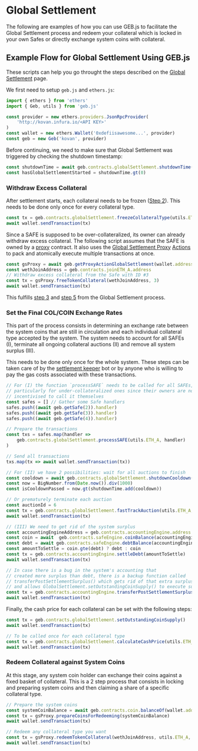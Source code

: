 # Global Settlement

The following are examples of how you can use GEB.js to facilitate the Global Settlement process and redeem your collateral which is locked in your own Safes or directly exchange system coins with collateral.

## Example Flow for Global Settlement Using GEB.js

These scripts can help you go throught the steps described on the [Global Settlement](https://docs.reflexer.finance/system-contracts/shutdown-module/global-settlement#the-shutdown-mechanism-9-crucial-steps) page. 

We first need to setup `geb.js` and `ethers.js`:

```typescript
import { ethers } from 'ethers'
import { Geb, utils } from 'geb.js'

const provider = new ethers.providers.JsonRpcProvider(
    'http://kovan.infura.io/<API KEY>'
)
const wallet = new ethers.Wallet('0xdefiisawesome...', provider)
const geb = new Geb('kovan', provider)
```

Before continuing, we need to make sure that Global Settlement was triggered by checking the shutdown timestamp: 

```typescript
const shutdownTime = await geb.contracts.globalSettlement.shutdownTime()
const hasGlobalSettlementStarted = shutdownTime.gt(0)
```

### Withdraw Excess Collateral

After settlement starts, each collateral needs to be frozen \([Step 2](https://docs.reflexer.finance/system-contracts/shutdown-module/global-settlement#2-cage-ilk)\). This needs to be done only once for every collateral type. 

```typescript
const tx = geb.contracts.globalSettlement.freezeCollateralType(utils.ETH_A)
await wallet.sendTransaction(tx)
```

Since a SAFE is supposed to be over-collateralized, its owner can already withdraw excess collateral. The following script assumes that the SAFE is owned by a [proxy](https://github.com/reflexer-labs/ds-proxy/blob/master/src/proxy.sol) contract. It also uses the [Global Settlement Proxy](https://docs.reflexer.finance/geb-js/geb-js-global-settlement-proxies) [Actions](https://docs.reflexer.finance/geb-js/geb-js-global-settlement-proxies) to pack and atomically execute multiple transactions at once.

```typescript
const gsProxy = await geb.getProxyActionGlobalSettlement(wallet.address)
const wethJoinAddress = geb.contracts.joinETH_A.address
// Withdraw excess collateral from the Safe with ID #3
const tx = gsProxy.freeTokenCollateral(wethJoinAddress, 3)
await wallet.sendTransaction(tx)
```

This fulfills [step 3](https://docs.reflexer.finance/system-contracts/shutdown-module/global-settlement#3-skim-ilk-urn) and [step 5](https://docs.reflexer.finance/system-contracts/shutdown-module/global-settlement#5-free-ilk) from the Global Settlement process.

### Set the Final COL/COIN Exchange Rates 

This part of the process consists in determining an exchange rate between the system coins that are still in circulation and each individual collateral type accepted by the system. The system needs to account for all SAFEs \(I\), terminate all ongoing collateral auctions \(II\) and remove all system surplus \(III\).

This needs to be done only once for the whole system. These steps can be taken care of by the [settlement keeper](https://github.com/reflexer-labs/settlement-keeper) bot or by anyone who is willing to pay the gas costs associated with these transactions.

```typescript
// For (I) the function `processSAFE` needs to be called for all SAFEs,
// particularly for under-collateralized ones since their owners are not 
// incentivised to call it themselves
const safes = [] // Gather some Safe handlers 
safes.push((await geb.getSafe(2)).handler)
safes.push((await geb.getSafe(3)).handler)
safes.push((await geb.getSafe(4)).handler)

// Prepare the transactions
const txs = safes.map(handler => 
    geb.contracts.globalSettlement.processSAFE(utils.ETH_A, handler)
)

// Send all transactions
txs.map(tx => await wallet.sendTransaction(tx))

// For (II) we have 2 possibilities: wait for all auctions to finish
const cooldown = await geb.contracts.globalSettlement.shutdownCooldown()
const now = BigNumber.from(Date.now()).div(1000)
const isCooldownPassed = now.gt(shutdownTime.add(cooldown))

// Or prematurely terminate each auction
const auctionId = 6
const tx = geb.contracts.globalSettlement.fastTrackAuction(utils.ETH_A, auctionId)
await wallet.sendTransaction(tx)

// (III) We need to get rid of the system surplus
const accountingEngineAddress = geb.contracts.accountingEngine.address
const coin = await  geb.contracts.safeEngine.coinBalance(accountingEngineAddress)
const debt = await geb.contracts.safeEngine.debtBalance(accountingEngineAddress)
const amountToSettle = coin.gte(debt) ? debt : coin
const tx = geb.contracts.accountingEngine.settleDebt(amountToSettle)
await wallet.sendTransaction(tx)

// In case there is a bug in the system's accounting that 
// created more surplus than debt, there is a backup function called
// transferPostSettlementSurplus() which gets rid of that extra surplus
// and allows GlobalSettlement.setOutstandingCoinSupply() to execute successfuly
const tx = geb.contracts.accountingEngine.transferPostSettlementSurplus()
await wallet.sendTransaction(tx)
```

Finally, the cash price for each collateral can be set with the following steps:

```typescript
const tx = geb.contracts.globalSettlement.setOutstandingCoinSupply()
await wallet.sendTransaction(tx)

// To be called once for each collateral type
const tx = geb.contracts.globalSettlement.calculateCashPrice(utils.ETH_A)
await wallet.sendTransaction(tx)
```

### Redeem Collateral against System Coins

At this stage, any system coin holder can exchange their coins against a fixed basket of collateral. This is a 2 step process that consists in locking and preparing system coins and then claiming a share of a specific collateral type.

```typescript
// Prepare the system coins
const systemCoinBalance = await geb.contracts.coin.balanceOf(wallet.address)
const tx = gsProxy.prepareCoinsForRedeeming(systemCoinBalance)
await wallet.sendTransaction(tx)

// Redeem any collateral type you want
const tx = gsProxy.redeemTokenCollateral(wethJoinAddress, utils.ETH_A, systemCoinBalance)
await wallet.sendTransaction(tx)
```

